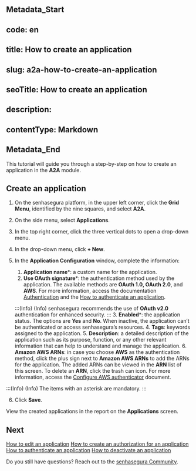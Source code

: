 ## Metadata_Start 
## code: en
## title: How to create an application 
## slug: a2a-how-to-create-an-application 
## seoTitle: How to create an application 
## description:  
## contentType: Markdown 
## Metadata_End
This tutorial will guide you through a step-by-step on how to create an application in the **A2A** module.

## Create an application 

1. On the senhasegura platform, in the upper left corner, click the **Grid Menu**, identified by the nine squares, and select **A2A**.
2. On the side menu, select **Applications**.
3. In the top right corner, click the three vertical dots to open a drop-down menu.
4. In the drop-down menu, click **+ New**.
5. In the **Application Configuration** window, complete the information:
    1. **Application name***: a custom name for the application. 
    2. **Use OAuth signature***: the authentication method used by the application. The available methods are **OAuth 1.0, OAuth 2.0**, and **AWS**. For more information, access the documentation [Authentication](/v3-32/docs/a2a-authentication) and the [How to authenticate an application](/v3-32/docs/a2a-how-to-authenticate-an-application).


    
    
    :::(Info) (Info)
    senhasegura recommends the use of **OAuth v2.0** authentication for enhanced security.
    :::
      3. **Enabled***: the application status. The options are **Yes** and **No**. 
When inactive, the application can’t be authenticated or access senhasegura’s resources.
    4. **Tags**: keywords assigned to the application.
    5. **Description**: a detailed description of the application such as its purpose, function, or any other relevant information that can help to understand and manage the application.
    6. **Amazon AWS ARNs**: in case you choose **AWS** as the authentication method, click the plus sign next to **Amazon AWS ARNs** to add the ARNs for the application. The added ARNs can be viewed in the **ARN** list of this screen. To delete an **ARN**, click the trash can icon. For more information, access the [Configure AWS authenticator](https://docs.senhasegura.io/v3-32/docs/en/dsm-how-to-configure-authenticators#configure-the-aws-authenticators) document. 
    
:::(Info) (Info)
The items with an asterisk are mandatory.
:::

6. Click **Save**.

View the created applications in the report on the **Applications** screen.

## Next 

[How to edit an application](/v3-32/docs/a2a-how-to-edit-an-application)
[How to create an authorization for an application](/v3-32/docs/a2a-how-to-create-an-authorization-for-an-application)
[How to authenticate an application](/v3-32/docs/a2a-how-to-authenticate-an-application)
[How to deactivate an application](/v3-32/docs/a2a-how-to-deactivate-an-application)


Do you still have questions? Reach out to the [senhasegura Community](https://community.senhasegura.io/).
